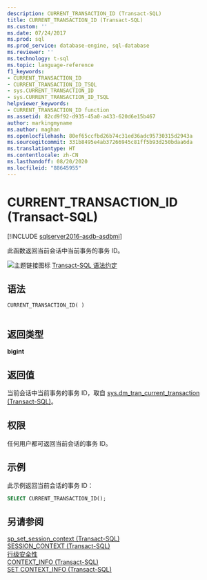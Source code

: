 ```yaml
---
description: CURRENT_TRANSACTION_ID (Transact-SQL)
title: CURRENT_TRANSACTION_ID (Transact-SQL)
ms.custom: ''
ms.date: 07/24/2017
ms.prod: sql
ms.prod_service: database-engine, sql-database
ms.reviewer: ''
ms.technology: t-sql
ms.topic: language-reference
f1_keywords:
- CURRENT_TRANSACTION_ID
- CURRENT_TRANSACTION_ID_TSQL
- sys.CURRENT_TRANSACTION_ID
- sys.CURRENT_TRANSACTION_ID_TSQL
helpviewer_keywords:
- CURRENT_TRANSACTION_ID function
ms.assetid: 82cd9f92-d935-45a0-a433-620d6e15b467
author: markingmyname
ms.author: maghan
ms.openlocfilehash: 80ef65ccfbd26b74c31ed36adc95730315d2943a
ms.sourcegitcommit: 331b8495e4ab37266945c81ff5b93d250bdaa6da
ms.translationtype: HT
ms.contentlocale: zh-CN
ms.lasthandoff: 08/20/2020
ms.locfileid: "88645955"
---
```

# <a name="current_transaction_id-transact-sql"></a>CURRENT_TRANSACTION_ID (Transact-SQL)

[!INCLUDE [sqlserver2016-asdb-asdbmi](../../includes/applies-to-version/sqlserver2016-asdb-asdbmi.md)]

此函数返回当前会话中当前事务的事务 ID。
  
![主题链接图标](../../database-engine/configure-windows/media/topic-link.gif "“主题链接”图标") [Transact-SQL 语法约定](../../t-sql/language-elements/transact-sql-syntax-conventions-transact-sql.md)
  
## <a name="syntax"></a>语法  
  
```syntaxsql
CURRENT_TRANSACTION_ID( )  
  
```  

## <a name="return-types"></a>返回类型

**bigint**
  
## <a name="return-value"></a>返回值  
当前会话中当前事务的事务 ID，取自 [sys.dm_tran_current_transaction (Transact-SQL)](../../relational-databases/system-dynamic-management-views/sys-dm-tran-current-transaction-transact-sql.md)。
  
## <a name="permissions"></a>权限  
任何用户都可返回当前会话的事务 ID。
  
## <a name="examples"></a>示例  
此示例返回当前会话的事务 ID：
  
```sql
SELECT CURRENT_TRANSACTION_ID();  
```  
  
## <a name="see-also"></a>另请参阅
[sp_set_session_context (Transact-SQL)](../../relational-databases/system-stored-procedures/sp-set-session-context-transact-sql.md)  
[SESSION_CONTEXT (Transact-SQL)](../../t-sql/functions/session-context-transact-sql.md)  
[行级安全性](../../relational-databases/security/row-level-security.md)  
[CONTEXT_INFO (Transact-SQL)](../../t-sql/functions/context-info-transact-sql.md)  
[SET CONTEXT_INFO (Transact-SQL)](../../t-sql/statements/set-context-info-transact-sql.md)
  
  
